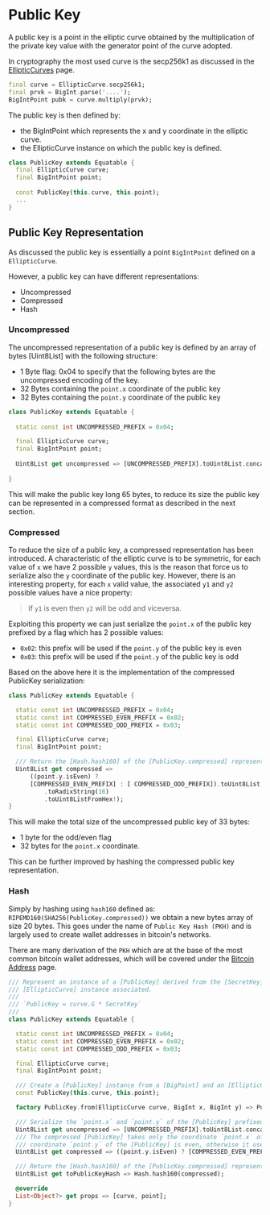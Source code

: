 # Public Key

A public key is a point in the elliptic curve obtained by the multiplication of the private key value
with the generator point of the curve adopted.

In cryptography the most used curve is the secp256k1 as discussed in the [EllipticCurves](EllipticCurves.md) page.

```dart
final curve = EllipticCurve.secp256k1;
final prvk = BigInt.parse('....');
BigIntPoint pubk = curve.multiply(prvk);
```

The public key is then defined by: 
- the BigIntPoint which represents the x and y coordinate in the elliptic curve.
- the EllipticCurve instance on which the public key is defined.

```dart
class PublicKey extends Equatable {
  final EllipticCurve curve;
  final BigIntPoint point;
  
  const PublicKey(this.curve, this.point);
  ...
}
```

## Public Key Representation

As discussed the public key is essentially a point `BigIntPoint` defined on a `EllipticCurve`.

However, a public key can have different representations:
- Uncompressed
- Compressed
- Hash

### Uncompressed

The uncompressed representation of a public key is defined by an array of bytes [Uint8List] with the following structure:
- 1 Byte flag: 0x04 to specify that the following bytes are the uncompressed encoding of the key.
- 32 Bytes containing the `point.x` coordinate of the public key
- 32 Bytes containing the `point.y` coordinate of the public key

```dart
class PublicKey extends Equatable {
  
  static const int UNCOMPRESSED_PREFIX = 0x04;

  final EllipticCurve curve;
  final BigIntPoint point;
  
  Uint8List get uncompressed => [UNCOMPRESSED_PREFIX].toUint8List.concat(point.x.toRadixString(16).toUint8ListFromHex!).concat(point.y.toRadixString(16).toUint8ListFromHex!);
  
}
```
This will make the public key long 65 bytes, to reduce its size the public key can be represented in a compressed format as described in the next section.

### Compressed

To reduce the size of a public key, a compressed representation has been introduced.
A characteristic of the elliptic curve is to be symmetric, for each value of `x` we have
2 possible `y` values, this is the reason that force us to serialize also the `y` coordinate of the public key.
However, there is an interesting property, for each `x` valid value, the associated `y1` and `y2` possible values
have a nice property:

> if `y1` is even then `y2` will be odd and viceversa.

Exploiting this property we can just serialize the `point.x` of the public key prefixed by a flag which has 2 possible values:
- `0x02`: this prefix will be used if the `point.y` of the public key is even
- `0x03`: this prefix will be used if the `point.y` of the public key is odd

Based on the above here it is the implementation of the compressed PublicKey serialization:

```dart
class PublicKey extends Equatable {

  static const int UNCOMPRESSED_PREFIX = 0x04;
  static const int COMPRESSED_EVEN_PREFIX = 0x02;
  static const int COMPRESSED_ODD_PREFIX = 0x03;

  final EllipticCurve curve;
  final BigIntPoint point;

  /// Return the [Hash.hash160] of the [PublicKey.compressed] representation. This is convenient because is smaller than the original [PublicKey].
  Uint8List get compressed =>
      ((point.y.isEven) ? 
      [COMPRESSED_EVEN_PREFIX] : [ COMPRESSED_ODD_PREFIX]).toUint8List.concat(point.x
          .toRadixString(16)
          .toUint8ListFromHex!);
}
```

This will make the total size of the uncompressed public key of 33 bytes:
- 1 byte for the odd/even flag
- 32 bytes for the `point.x` coordinate.

This can be further improved by hashing the compressed public key representation.

### Hash

Simply by hashing using `hash160` defined as: `RIPEMD160(SHA256(PublicKey.compressed))` we obtain a new bytes array of size 20 bytes.
This goes under the name of `Public Key Hash (PKH)` and is largely used to create wallet addresses in bitcoin's networks.

There are many derivation of the `PKH` which are at the base of the most common bitcoin wallet addresses, which will be covered under the [Bitcoin Address]() page.

```dart
/// Represent an instance of a [PublicKey] derived from the [SecretKey] by using the
/// [EllipticCurve] instance associated.
///
/// `PublicKey = curve.G * SecretKey`
///
class PublicKey extends Equatable {

  static const int UNCOMPRESSED_PREFIX = 0x04;
  static const int COMPRESSED_EVEN_PREFIX = 0x02;
  static const int COMPRESSED_ODD_PREFIX = 0x03;

  final EllipticCurve curve;
  final BigIntPoint point;

  /// Create a [PublicKey] instance from a [BigPoint] and an [EllipticCurve] instance.
  const PublicKey(this.curve, this.point);

  factory PublicKey.from(EllipticCurve curve, BigInt x, BigInt y) => PublicKey(curve, BigIntPoint(x: x, y: y));

  /// Serialize the `point.x` and `point.y` of the [PublicKey] prefixed by the [PublicKey.UNCOMPRESSED_PREFIX].
  Uint8List get uncompressed => [UNCOMPRESSED_PREFIX].toUint8List.concat(point.x.toRadixString(16).toUint8ListFromHex!).concat(point.y.toRadixString(16).toUint8ListFromHex!);
  /// The compressed [PublicKey] takes only the coordinate `point.x` of the [PublicKey] prefixed by [PublicKey.COMPRESSED_EVEN_PREFIX] if the
  /// coordinate `point.y` of the [PublicKey] is even, otherwise it uses the [PublicKey.COMPRESSED_ODD_PREFIX].
  Uint8List get compressed => ((point.y.isEven) ? [COMPRESSED_EVEN_PREFIX] : [ COMPRESSED_ODD_PREFIX]).toUint8List.concat(point.x.toRadixString(16).toUint8ListFromHex!);

  /// Return the [Hash.hash160] of the [PublicKey.compressed] representation. This is convenient because is smaller than the original [PublicKey].
  Uint8List get toPublicKeyHash => Hash.hash160(compressed);

  @override
  List<Object?> get props => [curve, point];
}
```

